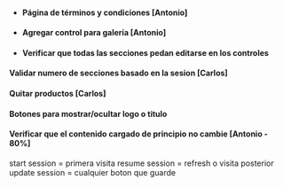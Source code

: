* #### Página de términos y condiciones [Antonio]

* #### Agregar control para galería [Antonio]

* #### Verificar que todas las secciones pedan editarse en los controles

#### Validar numero de secciones basado en la sesion [Carlos]

#### Quitar productos [Carlos]

#### Botones para mostrar/ocultar logo o titulo


#### Verificar que el contenido cargado de principio no cambie [Antonio - 80%]

start session = primera visita
resume session = refresh o visita posterior
update session = cualquier boton que guarde